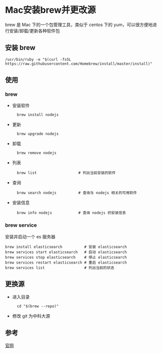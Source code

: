 # Mac安装brew并更改源
brew 是 Mac 下的一个包管理工具，类似于 centos 下的 yum，可以很方便地进行安装/卸载/更新各种软件包
## 安装 brew

	/usr/bin/ruby -e "$(curl -fsSL https://raw.githubusercontent.com/Homebrew/install/master/install)"
## 使用
### brew
- 安装软件

		brew install nodejs
- 更新

		brew upgrade nodejs
- 卸载

		brew remove nodejs
- 列表

		brew list                   # 列出当前安装的软件
- 查询		

		brew search nodejs          # 查询与 nodejs 相关的可用软件
- 安装信息

		brew info nodejs            # 查询 nodejs 的安装信息
		
### brew service
安装并启动一个 es 服务器
	
	brew install elasticsearch          # 安装 elasticsearch
	brew services start elasticsearch   # 启动 elasticsearch
	brew services stop elasticsearch    # 停止 elasticsearch
	brew services restart elasticsearch # 重启 elasticsearch
	brew services list                  # 列出当前的状态

## 更换源
- 进入目录

		cd "$(brew --repo)"
- 修改 git 为中科大源


			
## 参考
[官网](https://brew.sh/)